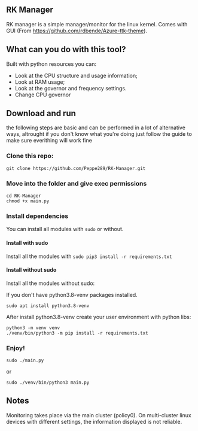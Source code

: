 ## RK Manager

RK manager is a simple manager/monitor for the linux kernel. Comes with GUI (From https://github.com/rdbende/Azure-ttk-theme).

## What can you do with this tool?

Built with python resources you can:

- Look at the CPU structure and usage information;
- Look at RAM usage;
- Look at the governor and frequency settings.
- Change CPU governor

## Download and run

  the following steps are basic and can be performed in a lot of alternative ways, altrought if you don't know what you're doing just follow the guide to make sure everithing will work fine
  
### Clone this repo:

    git clone https://github.com/Peppe289/RK-Manager.git

### Move into the folder and give exec permissions
    
    cd RK-Manager
    chmod +x main.py
    
### Install dependencies

You can install all modules with `sudo` or without.

#### Install with sudo

Install all the modules with `sudo pip3 install -r requirements.txt`

#### Install without sudo
Install all the modules without sudo:

If you don't have python3.8-venv packages installed.

    sudo apt install python3.8-venv

After install python3.8-venv create your user environment with python libs:

    python3 -m venv venv
    ./venv/bin/python3 -m pip install -r requirements.txt
    
### Enjoy!

    sudo ./main.py

or

    sudo ./venv/bin/python3 main.py

## Notes

Monitoring takes place via the main cluster (policy0). On multi-cluster linux devices with different settings, the information displayed is not reliable.
